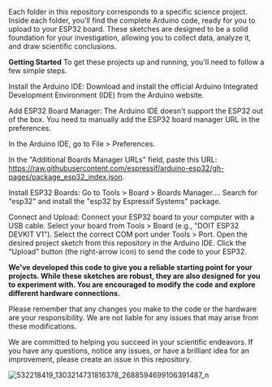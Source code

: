 Each folder in this repository corresponds to a specific science project. Inside each folder, you'll find the complete Arduino code, 
ready for you to upload to your ESP32 board. These sketches are designed to be a solid foundation for your investigation, allowing you to collect data, 
analyze it, and draw scientific conclusions.

**Getting Started**
To get these projects up and running, you'll need to follow a few simple steps.

Install the Arduino IDE: Download and install the official Arduino Integrated Development Environment (IDE) from the Arduino website.

Add ESP32 Board Manager: The Arduino IDE doesn't support the ESP32 out of the box. You need to manually add the ESP32 board manager URL in the preferences.

In the Arduino IDE, go to File > Preferences.

In the "Additional Boards Manager URLs" field, paste this URL: https://raw.githubusercontent.com/espressif/arduino-esp32/gh-pages/package_esp32_index.json.

Install ESP32 Boards:
Go to Tools > Board > Boards Manager....
Search for "esp32" and install the "esp32 by Espressif Systems" package.

Connect and Upload:
Connect your ESP32 board to your computer with a USB cable.
Select your board from Tools > Board (e.g., "DOIT ESP32 DEVKIT V1").
Select the correct COM port under Tools > Port.
Open the desired project sketch from this repository in the Arduino IDE.
Click the "Upload" button (the right-arrow icon) to send the code to your ESP32.

**We've developed this code to give you a reliable starting point for your projects. 
While these sketches are robust, they are also designed for you to experiment with. 
You are encouraged to modify the code and explore different hardware connections.**

Please remember that any changes you make to the code or the hardware are your responsibility. 
We are not liable for any issues that may arise from these modifications.

We are committed to helping you succeed in your scientific endeavors. If you have any questions, notice any issues, or have a brilliant idea for an improvement, 
please create an issue in this repository.

![532218419_1303214731816378_2688594699106391487_n](https://github.com/user-attachments/assets/5a3e011b-9a7a-4ae9-b0bb-6202ac2defed)

